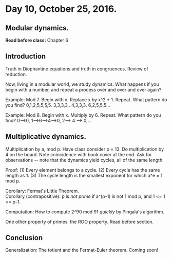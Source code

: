 # Day 10,  October 25, 2016.
## Modular dynamics.

**Read before class:**  Chapter 6

## Introduction

Truth in Diophantine equations and truth in congruences.  Review of reduction.

Now, living in a modular world, we study dynamics.  What happens if you begin with a number, and repeat a process over and over and over again?  

Example:  Mod 7.  Begin with x.  Replace x by x^2 + 1.  Repeat.  What pattern do you find?
0,1,2,5,5,5,5.  3,3,3,3,.  4,3,3,3.  6,2,5,5,5...

Example:  Mod 8.  Begin with x.  Multiply by 6.  Repeat.  What pattern do you find?  0-->0, 1-->6-->4-->0, 2--> 4 --> 0,...

## Multiplicative dynamics.

Multiplication by a, mod p.  Have class consider p = 13.  Do multiplication by 4 on the board.  Note coincidence with book cover at the end.  Ask for observations -- note that the dynamics yield cycles, all of the same length.

Proof:  (1)  Every element belongs to a cycle.  (2) Every cycle has the same length as 1.  (3)  The cycle length is the smallest exponent for which a^e = 1 mod p.

Corollary:  Fermat's Little Theorem.  
Corollary (contrapositive):  p is *not prime* if a^(p-1) is not 1 mod p, and 1 <= 1 <= p-1.

Computation:  How to compute 2^90 mod 91 *quickly* by Pingala's algorithm.

One other property of primes:  the ROO property.  Read before section.

## Conclusion

Generalization:  The totient and the Fermat-Euler theorem.  Coming soon!  
